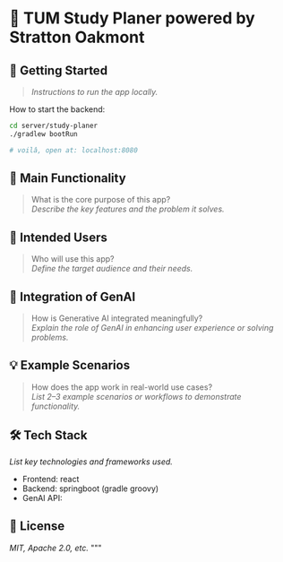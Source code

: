 # 📱 TUM Study Planer powered by Stratton Oakmont



## 🚀 Getting Started  
> _Instructions to run the app locally._

How to start the backend:

```bash
cd server/study-planer
./gradlew bootRun

# voilâ, open at: localhost:8080
```

## 🧩 Main Functionality  
> What is the core purpose of this app?  
_Describe the key features and the problem it solves._

## 🎯 Intended Users  
> Who will use this app?  
_Define the target audience and their needs._

## 🤖 Integration of GenAI  
> How is Generative AI integrated meaningfully?  
_Explain the role of GenAI in enhancing user experience or solving problems._

## 💡 Example Scenarios  
> How does the app work in real-world use cases?  
_List 2–3 example scenarios or workflows to demonstrate functionality._

## 🛠 Tech Stack  
_List key technologies and frameworks used._

- Frontend: react
- Backend: springboot (gradle groovy)
- GenAI API: 

## 📄 License  
_MIT, Apache 2.0, etc._
"""